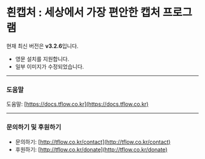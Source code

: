 # **흰캡처 : 세상에서 가장 편안한 캡처 프로그램**

현재 최신 버전은 **v3.2.6**입니다.

* 영문 설치를 지원합니다.
* 일부 이미지가 수정되었습니다.

---

### 도움말

도움말: [https://docs.tflow.co.kr](https://docs.tflow.co.kr)

---

### 문의하기 및 후원하기

- 문의하기: [http://tflow.co.kr/contact](http://tflow.co.kr/contact)
- 후원하기: [http://tflow.co.kr/donate](http://tflow.co.kr/donate)
